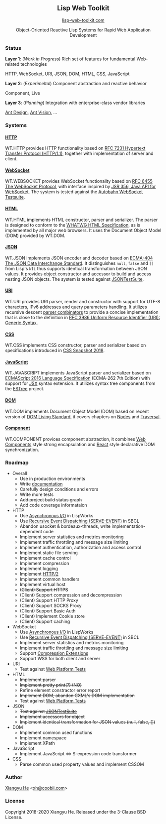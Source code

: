 <h2 align="center">Lisp Web Toolkit</h2>

<p align="center">
    <a href="https://lisp-web-toolkit.com">lisp-web-toolkit.com</a>
</p>

<p align="center">
Object-Oriented Reactive Lisp Systems for Rapid Web Application Development
</p>

### Status

**Layer 1**: (*Work in Progress*) Rich set of features for fundamental Web-related technologies

HTTP, WebSocket, URI, JSON, DOM, HTML, CSS, JavaScript

**Layer 2**: (*Experimeltal*) Component abstraction and reactive behavior

Component, Live

**Layer 3**: (*Planning*) Integration with enterprise-class vendor libraries

[Ant Design](https://ant.design/), [Ant Vision](https://antv.vision/en), ...

### Systems

#### [HTTP](https://lisp-web-toolkit.com/#http)
WT.HTTP provides HTTP functionality based on [RFC 7231 Hypertext Transfer Protocol (HTTP/1.1)](https://www.ietf.org/rfc/rfc7231.txt), together with implementation of server and client.

#### [WebSocket](https://lisp-web-toolkit.com/#websocket)
WT.WEBSOCKET provides WebSocket functionality based on [RFC 6455 The WebSocket Protocol](https://tools.ietf.org/html/rfc6455), with interface inspired by [JSR 356, Java API for WebSocket](https://www.oracle.com/technetwork/articles/java/jsr356-1937161.html). The system is tested against the [Autobahn WebSocket Testsuite](https://github.com/crossbario/autobahn-testsuite).

#### [HTML](https://lisp-web-toolkit.com/#html)
WT.HTML implements HTML constructor, parser and serializer. The parser is designed to conform to the [WHATWG HTML Specification](https://html.spec.whatwg.org/multipage/), as is implemented by all major web browsers. It uses the Document Object Model (DOM) provided by WT.DOM.

#### [JSON](https://lisp-web-toolkit.com/#json)
WT.JSON implements JSON encoder and decoder based on [ECMA-404 The JSON Data Interchange Standard](https://www.json.org/json-en.html). It distinguishes `null`, `false` and `[]` from Lisp's `NIL` thus supports identical transformation between JSON values. It provides object constructor and accessor to build and access nesting JSON objects. The system is tested against [JSONTestSuite](https://github.com/nst/JSONTestSuite).

#### [URI](https://lisp-web-toolkit.com/#uri)
WT.URI provides URI parser, render and constructor with support for UTF-8 characters, IPv6 addresses and query parameters handling. It utilizes recursive descent [parser combinators](https://www.cs.nott.ac.uk/~pszgmh/monparsing.pdf) to provide a concise implementation that is close to the definition in [RFC 3986 Uniform Resource Identifier (URI): Generic Syntax](https://tools.ietf.org/html/rfc3986).

#### [CSS](https://lisp-web-toolkit.com/#css)
WT.CSS implements CSS constructor, parser and serializer based on specifications introduced in [CSS Snapshot 2018](https://www.w3.org/TR/css-2018/#css).

#### [JavaScript](https://lisp-web-toolkit.com/#javascript)
WT.JAVASCRIPT implements JavaScript parser and serializer based on [ECMAScript 2016 Language Specification](https://www.ecma-international.org/ecma-262/7.0/) (ECMA-262 7th Edition) with support for [JSX](https://reactjs.org/docs/introducing-jsx.html) syntax extension. It utilizes syntax tree components from the [ESTree](https://github.com/estree/estree) project.

#### [DOM](https://lisp-web-toolkit.com/#dom)
WT.DOM implements Document Object Model (DOM) based on recent version of [DOM Living Standard](https://dom.spec.whatwg.org/), it covers chapters on [Nodes](https://dom.spec.whatwg.org/#nodes) and [Traversal](https://dom.spec.whatwg.org/#traversal).

#### [Component](https://lisp-web-toolkit.com/#component)
WT.COMPONENT provices component abstraction, it combines [Web Components](https://developer.mozilla.org/en-US/docs/Web/Web_Components) style strong encapsulation and [React](https://reactjs.org/) style declarative DOM synchronization.

### Roadmap

* Overall
  * Use in production environments
  * Write [documentation](https://lisp-web-toolkit.com)
  * Carefully design conditions and errors
  * Write more tests
  * <s>Add project build status graph</s>
  * Add code coverage informataion
* HTTP
  * Use [Asynchronous I/O](http://www.lispworks.com/documentation/lw71/LW/html/lw-192.htm) in LispWorks
  * Use [Recursive Event Dispatching (SERVE-EVENT)](https://github.com/sbcl/sbcl/blob/master/src/code/serve-event.lisp) in SBCL 
  * Abandon usocket & bordeaux-threads, write implementation-dependent code
  * Implement server statistics and metrics monitoring
  * Implement traffic throttling and message size limiting
  * Implement authentication, authorization and access control
  * Implement static file serving
  * Implement cache control
  * Implement compression
  * Implement logging
  * Implement [HTTP/2](https://tools.ietf.org/html/rfc7540)
  * Implement common handlers
  * Implement virtual host
  * <s>(Client) Support HTTPS</s>
  * (Client) Support compression and decompression
  * (Client) Support HTTP Proxy
  * (Client) Support SOCKS Proxy
  * (Client) Support Basic Auth
  * (Client) Implement Cookie store
  * (Client) Support caching
* WebSocket
  * Use [Asynchronous I/O](http://www.lispworks.com/documentation/lw71/LW/html/lw-192.htm) in LispWorks
  * Use [Recursive Event Dispatching (SERVE-EVENT)](https://github.com/sbcl/sbcl/blob/master/src/code/serve-event.lisp) in SBCL
  * Implement server statistics and metrics monitoring
  * Implement traffic throttling and message size limiting
  * Support [Compression Extensions](https://tools.ietf.org/html/rfc7692)
  * Support WSS for both client and server
* URI
  * Test against [Web Platform Tests](https://github.com/web-platform-tests/wpt)
* HTML
  * <s>Implement parser</s>
  * <s>Implement pretty print(?) (NO)</s>
  * Refine element constractor error report
  * <s>Implement DOM, abandon CXML's DOM implementation</s>
  * Test against [Web Platform Tests](https://github.com/web-platform-tests/wpt)
* JSON
  * <s>Test against [JSONTestSuite](https://github.com/nst/JSONTestSuite)</s>
  * <s>Implement accessors for object</s>
  * <s>Implement identical transformation for JSON values (null, false, [])</s>
* DOM
  * Implement common used functions
  * Implement namespace
  * Implement XPath
* JavaScript
  * Implement JavaScript <=> S-expression code transformer
* CSS
  * Parse common used property values and implement CSSOM

### Author
[Xiangyu He](https://xh.coobii.com) <[xh@coobii.com](mailto:xh@coobii.com)>

### License
Copyright 2018-2020 Xiangyu He. Released under the 3-Clause BSD License.
